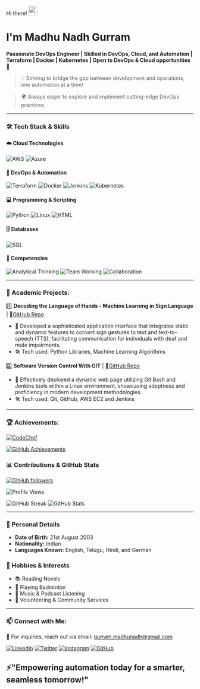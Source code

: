 Hi there! <img src="https://media.giphy.com/media/hvRJCLFzcasrR4ia7z/giphy.gif" width="25" height="25">
 
# I'm Madhu Nadh Gurram 

**Passionate DevOps Engineer | Skilled in DevOps, Cloud, and Automation | Terraform | Docker | Kubernetes | Open to DevOps & Cloud opportunities🚀**

> 💡 Striving to bridge the gap between development and operations, one automation at a time!

> 🌍 Always eager to explore and implement cutting-edge DevOps practices.

---

### 🛠 Tech Stack & Skills  

#### ☁️ Cloud Technologies  
![AWS](https://img.shields.io/badge/AWS-FF8C00?style=for-the-badge&logo=amazonaws&logoColor=black)  ![Azure](https://img.shields.io/badge/Azure-0078D4?style=for-the-badge&logo=microsoftazure&logoColor=white)  

#### 🔧 DevOps & Automation  
![Terraform](https://img.shields.io/badge/Terraform-623CE4?style=for-the-badge&logo=terraform&logoColor=white)  ![Docker](https://img.shields.io/badge/Docker-2496ED?style=for-the-badge&logo=docker&logoColor=white)  ![Jenkins](https://img.shields.io/badge/Jenkins-D24939?style=for-the-badge&logo=jenkins&logoColor=white) ![Kubernetes](https://img.shields.io/badge/Kubernetes-326CE5?style=for-the-badge&logo=kubernetes&logoColor=white)  

#### 💻 Programming & Scripting  
![Python](https://img.shields.io/badge/Python-3776AB?style=for-the-badge&logo=python&logoColor=white)  ![Linux](https://img.shields.io/badge/Linux-FCC624?style=for-the-badge&logo=linux&logoColor=black)  ![HTML](https://img.shields.io/badge/HTML5-E34F26?style=for-the-badge&logo=html5&logoColor=white)  

#### 🗄️ Databases  
![SQL](https://img.shields.io/badge/SQL-4479A1?style=for-the-badge&logo=mysql&logoColor=white)  

#### 🚀 Competencies  

![Analytical Thinking](https://img.shields.io/badge/Analytical%20Thinking-2C3E50?style=for-the-badge&labelColor)  ![Team Working](https://img.shields.io/badge/Team%20Working-2C3E50?style=for-the-badge&labelColor)
![Collaboration](https://img.shields.io/badge/Collaboration-2C3E50?style=for-the-badge&labelColor)

---

### 📌 Academic Projects:

1️⃣ **Decoding the Language of Hands - Machine Learning in Sign Language** | 🔗[GitHub Repo](https://github.com/MadhunadhGurram/Decoding_the_Language_of_Hands-SignLanguage)
   - 🌟 Developed a sophisticated application interface that integrates static and dynamic features to convert sign gestures to text and text-to-speech (TTS), facilitating communication for individuals with deaf and mute impairments.
   - 🛠 Tech used: Python Libraries, Machine Learning Algorithms

2️⃣ **Software Version Control With GIT** | 🔗[GitHub Repo](https://github.com/MadhunadhGurram/Software_Version_Control_With_Git) 
   - 🌟 Effectively deployed a dynamic web page utilizing Git Bash and Jenkins tools within a Linux environment, showcasing adeptness and proficiency in modern development methodologies.
   - 🛠 Tech used: Git, GitHub, AWS EC2 and Jenkins

---
### 🏆 Achievements:  

[![CodeChef](https://img.shields.io/badge/CodeChef-Visit_Profile-orange?logo=codechef)](https://www.codechef.com/users/madhunadh)

[![GitHub Achievements](https://github-profile-trophy.vercel.app/?username=madhunadhgurram&theme=radical&no-bg=true&margin-w=15)](https://github.com/madhunadhgurram?tab=achievements)  

### 📊 Contributions & GitHub Stats

[![GitHub followers](https://img.shields.io/github/followers/madhunadhgurram?style=social)](https://github.com/madhunadhgurram?tab=followers)

![Profile Views](https://komarev.com/ghpvc/?username=madhunadhgurram&color=blue&style=for-the-badge)

![GitHub Streak](https://github-readme-streak-stats.herokuapp.com/?user=madhunadhgurram&theme=dark&hide_border=true)       ![GitHub Stats](https://github-readme-stats.vercel.app/api?username=madhunadhgurram&show_icons=true&theme=radical&hide_border=true)  

---

### 🌟 Personal Details  

- **Date of Birth:** 21st August 2003  
- **Nationality:** Indian  
- **Languages Known:** English, Telugu, Hindi, and German


### 🎯 Hobbies & Interests  

- 📚 Reading Novels
- 🏸 Playing Badminton  
- 🎵 Music & Podcast Listening  
- 🤝 Volunteering & Community Services 

---

### 📫 Connect with Me:

📧 For inquiries, reach out via email: [gurram.madhunadh@gmail.com](mailto:gurram.madhunadh@gmail.com)

[![LinkedIn](https://img.shields.io/badge/LinkedIn-0A66C2?style=for-the-badge&logo=linkedin&logoColor=white)](https://linkedin.com/in/madhunadh-gurram-51141420a)
[![Twitter](https://img.shields.io/badge/Twitter-1DA1F2?style=for-the-badge&logo=twitter&logoColor=white)](https://twitter.com/@vicky_gurram)
[![Instagram](https://img.shields.io/badge/Instagram-E4405F?style=for-the-badge&logo=instagram&logoColor=white)](https://instagram.com/gurram_vicky)
[![GitHub](https://img.shields.io/badge/GitHub-181717?style=for-the-badge&logo=github&logoColor=white)](https://github.com/madhunadhgurram)

## ⚡"Empowering automation today for a smarter, seamless tomorrow!"
